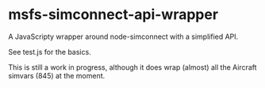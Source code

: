 # msfs-simconnect-api-wrapper

A JavaScripty wrapper around node-simconnect with a simplified API.

See test.js for the basics. 

This is still a work in progress, although it does wrap (almost) all the Aircraft simvars (845) at the moment.
